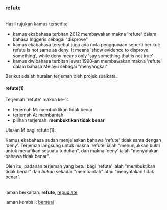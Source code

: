 ---
---

### refute

&nbsp;  
Hasil rujukan kamus tersedia:

- kamus ekabahasa terbitan 2012 membawakan makna 'refute'
dalam bahasa Inggeris sebagai "disprove"
- kamus ekabahasa tersebut juga ada nota penggunaan seperti
berikut: refute is not same as deny. It means 'show evidence
to disprove something', while deny means only 'say something
that is not true'
- kamus dwibahasa terbitan lewat 1990-an membawakan makna
'refute' dalam bahasa Melayu sebagai "menyangkal"

Berikut adalah huraian terjemah oleh projek suaikata.

#### refute(1)

Terjemah 'refute' makna ke-1:

- terjemah M: membuktikan tidak benar
- terjemah A: membantah
- pilihan terjemah: **membuktikan tidak benar**

Ulasan M bagi refute(1):

Kamus ekabahasa sudah menjelaskan bahawa 'refute' tidak sama
dengan 'deny'. Terjemah langsung untuk makna 'refute' ialah
"menunjukkan bukti untuk menafikan sesuatu tuduhan", dan
makna 'deny' ialah "menyatakan bahawa tidak benar".

Oleh itu, padanan terjemah yang betul bagi 'refute' ialah
"membuktikan tidak benar" dan *bukan* sekadar "membantah"
atau "menyatakan tidak benar".

&nbsp;  
laman berkaitan: **refute**, [repudiate][2]

laman kembali: [bersuai][0]

  [0]: ../../bersuai.md
  [2]: repudiate.md
